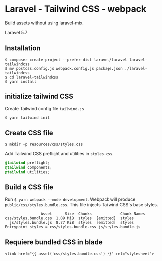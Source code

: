 # Laravel - Tailwind CSS - webpack	
Build assets without using laravel-mix.	

Laravel 5.7

## Installation	

```
$ composer create-project --prefer-dist laravel/laravel laravel-tailwindcss
$ mv postcss.config.js webpack.config.js package.json ./laravel-tailwindcss 
$ cd laravel-tailwindcss
$ yarn install
```

## initialize tailwind CSS

Create Tailwind config file `tailwind.js`

```
$ yarn tailwind init
```

## Create CSS file

```
$ mkdir -p resources/css/styles.css
```

Add Tailwind CSS preflight and utilities in `styles.css`.

```resources/css/styles.css
@tailwind preflight;
@tailwind components;
@tailwind utilities;
```

## Build a CSS file	

Run `$ yarn webpack --mode development`. Webpack will produce `public/css/styles.bundle.css`. This file injects Tailwind CSS's base styles.	

```
                Asset      Size  Chunks             Chunk Names
css/styles.bundle.css  1.09 MiB  styles  [emitted]  styles
  js/styles.bundle.js  8.77 KiB  styles  [emitted]  styles
Entrypoint styles = css/styles.bundle.css js/styles.bundle.js
```

## Requiere bundled CSS in blade
```
<link href="{{ asset('css/styles.bundle.css') }}" rel="stylesheet">
```
